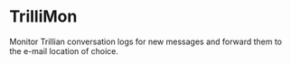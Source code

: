 TrilliMon
=========

Monitor Trillian conversation logs for new messages and forward them to the e-mail location of choice.